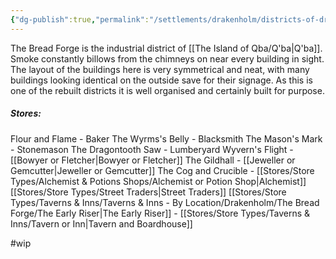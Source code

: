```yaml
---
{"dg-publish":true,"permalink":"/settlements/drakenholm/districts-of-drakenholm/the-bread-forge/"}
---
```


The Bread Forge is the industrial district of [[The Island of Qba/Q'ba\|Q'ba]]. Smoke constantly billows from the chimneys on near every building in sight. The layout of the buildings here is very symmetrical and neat, with many buildings looking identical on the outside save for their signage. As this is one of the rebuilt districts it is well organised and certainly built for purpose.

##### Stores:
Flour and Flame - Baker
The Wyrms's Belly - Blacksmith
The Mason's Mark - Stonemason
The Dragontooth Saw - Lumberyard
Wyvern's Flight - [[Bowyer or Fletcher\|Bowyer or Fletcher]]
The Gildhall - [[Jeweller or Gemcutter\|Jeweller or Gemcutter]]
The Cog and Crucible - [[Stores/Store Types/Alchemist & Potions Shops/Alchemist or Potion Shop\|Alchemist]]
[[Stores/Store Types/Street Traders\|Street Traders]]
[[Stores/Store Types/Taverns & Inns/Taverns & Inns - By Location/Drakenholm/The Bread Forge/The Early Riser\|The Early Riser]] -  [[Stores/Store Types/Taverns & Inns/Tavern or Inn\|Tavern and Boardhouse]]


#wip 